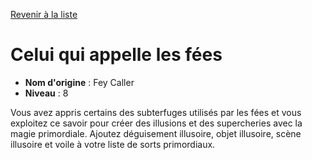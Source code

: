 [Revenir à la liste](..)

# Celui qui appelle les fées

 * **Nom d'origine** : Fey Caller
 * **Niveau** : 8


<p>Vous avez appris certains des subterfuges utilisés par les fées et vous exploitez ce savoir pour créer des illusions et des supercheries avec la magie primordiale. Ajoutez déguisement illusoire, objet illusoire, scène illusoire et voile à votre liste de sorts primordiaux.</p>